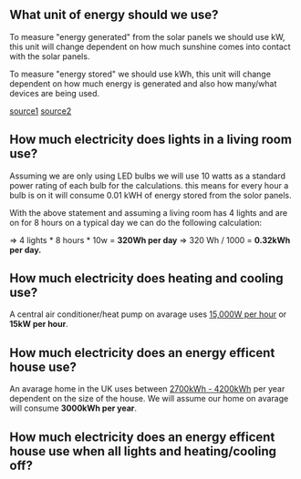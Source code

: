 ## What unit of energy should we use?

To measure "energy generated" from the solar panels we should use kW, this unit 
will change dependent on how much sunshine comes into contact with the solar 
panels.

To measure "energy stored" we should use kWh, this unit will change dependent
on how much energy is generated and also how many/what devices are being used.

[source1](https://www.renewableenergyhub.co.uk/main/solar-panels/how-much-electricity-does-a-solar-panel-produce/)
[source2](https://news.energysage.com/what-is-the-power-output-of-a-solar-panel/)



## How much electricity does lights in a living room use?

Assuming we are only using LED bulbs we will use 10 watts as a standard power 
rating of each bulb for the calculations. this means for every hour a bulb is on it
will consume 0.01 kWH of energy stored from the solor panels.

With the above statement and assuming a living room has 4 lights and are on for 
8 hours on a typical day we can do the following calculation:

=> 4 lights * 8 hours * 10w = **320Wh per day** => 320 Wh / 1000 = **0.32kWh per day.**



## How much electricity does heating and cooling use?

A central air conditioner/heat pump on avarage uses [15,000W per hour](https://oasisenergy.com/appliance-electricity-usage/)
or **15kW per hour**.


## How much electricity does an energy efficent house use?

An avarage home in the UK uses between  [2700kWh - 4200kWh](https://www.ovoenergy.com/guides/energy-guides/how-much-electricity-does-a-home-use.html) per year dependent on 
the size of the house. We will assume our home on avarage will consume **3000kWh
per year**.




## How much electricity does an energy efficent house use when all lights and heating/cooling off?